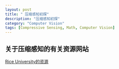 ```yaml
---
layout: post
title: " 压缩感知初探"
description: "压缩感知初探"
category: "Computer Vision"
tags: [Compressive Sensing, Math, Computer Vision]
---
```


## 关于压缩感知的有关资源网站
[Rice University的资源](http://dsp.rice.edu/cs)